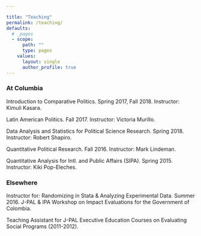 ```yaml
---

title: "Teaching"
permalink: /teaching/
defaults:
  # _pages
  - scope:
      path: ""
      type: pages
    values:
      layout: single
      author_profile: true
---
```


### At Columbia
Introduction to Comparative Politics. Spring 2017, Fall 2018. Instructor: Kimuli Kasara.

Latin American Politics. Fall 2017. Instructor: Victoria Murillo. 

Data Analysis and Statistics for Political Science Research. Spring 2018. Instructor: Robert Shapiro.

Quantitative Political Research. Fall 2016. Instructor: Mark Lindeman.

Quantitative Analysis for Intl. and Public Affairs (SIPA). Spring 2015. Instructor: Kiki Pop-Eleches. 


### Elsewhere
Instructor for: Randomizing in Stata & Analyzing Experimental Data. Summer 2016. J-PAL & IPA Workshop on Impact Evaluations for the Government of Colombia.

Teaching Assistant for J-PAL Executive Education Courses on Evaluating Social Programs (2011-2012).
